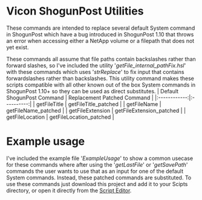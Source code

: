 # Vicon ShogunPost Utilities
These commands are intended to replace several default System command in ShogunPost which have a bug introduced in ShogunPost 1.10 that throws an error when accessing either a NetApp volume or a filepath that does not yet exist.

These commands all assume that file paths contain backslashes rather than forward slashes, so I've included the utility '_getFile_internal_pathFix.hsl_' with these commands which uses '_strReplace_' to fix input that contains forwardslashes rather than backslashes. This utility command makes these scripts compatible with all other known out of the box System commands in ShogunPost 1.10+ so they can be used as direct substitutes.
| Default ShogunPost Command | Replacement Patched Command |
|:------------:|:----------:|
| getFileTitle | getFileTitle_patched |
| getFileName | getFileName_patched |
| getFileExtension | getFileExtension_patched |
| getFileLocation | getFileLocation_patched |

# Example usage
I've included the example file '_ExampleUsage_' to show a common usecase for these commands where after using the '_getLastFile_' or '_getSavePath_' commands the user wants to use that as an input for one of the default System commands. Instead, these patched commands are substituted. To use these commands just download this project and add it to your Scipts directory, or open it directly from the [Script Editor](https://docs.vicon.com/display/Shogun110/Load+scripts+from+the+HSL+Script+Editor).
